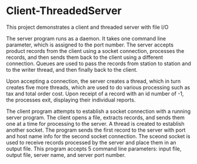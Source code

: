 # Client-ThreadedServer
This project demonstrates a client and threaded server with file I/O

The server program runs as a daemon. It takes one command line parameter, 
which is assigned to the port number. The server accepts product records
from the client using a socket connection, processes the records, and then 
sends them back to the client using a different connection. Queues are used
to pass the records from station to station and to the writer thread, and then
finally back to the client.

Upon accepting a connection, the server creates a thread, which in turn 
creates five more threads, which are used to do various processing such as 
tax and total order cost. Upon receipt of a record with an id number 
of -1, the processes exit, displaying their individual reports. 

The client program attempts to establish a socket connection
with a running server program. The client opens a file, extracts
records, and sends them one at a time for processing to the server. A thread 
is created to establish another socket. The program sends the first record 
to the server with port and host name info for the second socket connection.
The sceond socket is used to receive records processed by the server and 
place them in an output file. This program accepts 5 command line parameters: 
input file, output file, server name, and server port number. 
